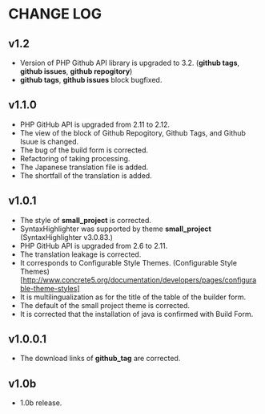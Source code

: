 CHANGE LOG
========================================

v1.2
----------------------------------------------------------------------------
* Version of PHP Github API library is upgraded to 3.2. (**github tags**, **github issues**, **github repogitory**)
* **github tags**, **github issues** block bugfixed.

v1.1.0
----------------------------------------------------------------------------
* PHP GitHub API is upgraded from 2.11 to 2.12.  
* The view of the block of Github Repogitory, Github Tags, and Github Isuue is changed.  
* The bug of the build form is corrected.
* Refactoring of taking processing.
* The Japanese translation file is added.
* The shortfall of the translation is added. 

v1.0.1
----------------------------------------------------------------------------
* The style of **small_project** is corrected.  
* SyntaxHighlighter was supported by theme **small_project** (SyntaxHighlighter v3.0.83.)  
* PHP GitHub API is upgraded from 2.6 to 2.11.  
* The translation leakage is corrected.  
* It corresponds to Configurable Style Themes. (Configurable Style Themes)[http://www.concrete5.org/documentation/developers/pages/configurable-theme-styles]  
* It is multilingualization as for the title of the table of the builder form.  
* The default of the small project theme is corrected.  
* It is corrected that the installation of java is confirmed with Build Form.  

v1.0.0.1
----------------------------------------------------------------------------
* The download links of **github_tag** are corrected.

v1.0b
----------------------------------------------------------------------------
* 1.0b release.